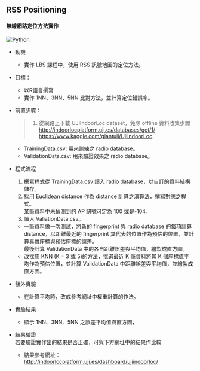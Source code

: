 ## RSS Positioning
#### 無線網路定位方法實作
![Python](https://img.shields.io/badge/Python-blue.svg?)


- 動機
  - 實作 LBS 課程中，使用 RSS 訊號地圖的定位方法。
  
- 目標：
  - 以R語言撰寫
  - 實作 1NN、3NN、5NN 比對方法，並計算定位錯誤率。

- 前置步驟：
  > 1. 從網路上下載 UJIIndoorLoc dataset，免除 offline 資料收集步驟  
    http://indoorlocplatform.uji.es/databases/get/1/  
    https://www.kaggle.com/giantuji/UjiIndoorLoc
    
    - TrainingData.csv: 用來訓練之 radio database。
    - ValidationData.csv: 用來驗證效果之 radio database。
 
 - 程式流程  
   1. 撰寫程式從 TrainingData.csv 讀入 radio database，以自訂的資料結構儲存。  
   2. 採用 Euclidean distance 作為 distance 計算之演算法，撰寫對應之程式。  
   某筆資料中未偵測到的 AP 訊號可定為 100 或是-104。  
   3. 讀入 ValiationData.csv。  
   - 一筆資料做一次測試，將新的 fingerprint 與 radio database 的每項計算 distance，以距離最近的 fingerprint 其代表的位置作為預估的位置，並計算真實座標與預估座標的誤差。  
   最後計算 ValidationData 中的各自距離誤差與平均值，繪製成直方圖。  
   - 改採用 KNN (K = 3 或 5)的方法，挑選最近 K 筆資料將其 K 個座標值平均作為預估位置，並計算 ValidationData 中距離誤差與平均值，並繪製成直方圖。
 - 額外實驗
   - 在計算平均時，改成參考網址中權重計算的作法。
 
- 實驗結果
  - 顯示 1NN、3NN、5NN 之誤差平均值與直方圖，

- 結果驗證  
  若要驗證實作出的結果是否正確，可與下方網址中的結果作比較
  - 結果參考網址：http://indoorlocplatform.uji.es/dashboard/ujiindoorloc/
